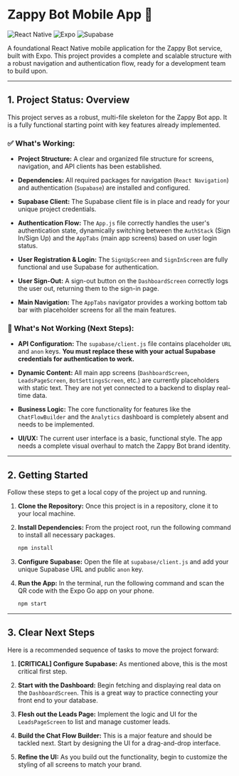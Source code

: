 # Zappy Bot Mobile App 🤖

![React Native](https://img.shields.io/badge/React_Native-20232A?style=for-the-badge&logo=react&logoColor=61DAFB)
![Expo](https://img.shields.io/badge/Expo-1B1F36?style=for-the-badge&logo=expo&logoColor=white)
![Supabase](https://img.shields.io/badge/Supabase-164736?style=for-the-badge&logo=supabase&logoColor=white)

A foundational React Native mobile application for the Zappy Bot service, built with Expo. This project provides a complete and scalable structure with a robust navigation and authentication flow, ready for a development team to build upon.

---

## 1. Project Status: Overview

This project serves as a robust, multi-file skeleton for the Zappy Bot app. It is a fully functional starting point with key features already implemented.

### ✅ What's Working:

* **Project Structure:** A clear and organized file structure for screens, navigation, and API clients has been established.

* **Dependencies:** All required packages for navigation (`React Navigation`) and authentication (`Supabase`) are installed and configured.

* **Supabase Client:** The Supabase client file is in place and ready for your unique project credentials.

* **Authentication Flow:** The `App.js` file correctly handles the user's authentication state, dynamically switching between the `AuthStack` (Sign In/Sign Up) and the `AppTabs` (main app screens) based on user login status.

* **User Registration & Login:** The `SignUpScreen` and `SignInScreen` are fully functional and use Supabase for authentication.

* **User Sign-Out:** A sign-out button on the `DashboardScreen` correctly logs the user out, returning them to the sign-in page.

* **Main Navigation:** The `AppTabs` navigator provides a working bottom tab bar with placeholder screens for all the main features.

### 🚧 What's Not Working (Next Steps):

* **API Configuration:** The `supabase/client.js` file contains placeholder `URL` and `anon` keys. **You must replace these with your actual Supabase credentials for authentication to work.**

* **Dynamic Content:** All main app screens (`DashboardScreen`, `LeadsPageScreen`, `BotSettingsScreen`, etc.) are currently placeholders with static text. They are not yet connected to a backend to display real-time data.

* **Business Logic:** The core functionality for features like the `ChatFlowBuilder` and the `Analytics` dashboard is completely absent and needs to be implemented.

* **UI/UX:** The current user interface is a basic, functional style. The app needs a complete visual overhaul to match the Zappy Bot brand identity.

---

## 2. Getting Started

Follow these steps to get a local copy of the project up and running.

1.  **Clone the Repository:** Once this project is in a repository, clone it to your local machine.

2.  **Install Dependencies:** From the project root, run the following command to install all necessary packages.

    ```bash
    npm install
    ```

3.  **Configure Supabase:** Open the file at `supabase/client.js` and add your unique Supabase URL and public `anon` key.

4.  **Run the App:** In the terminal, run the following command and scan the QR code with the Expo Go app on your phone.

    ```bash
    npm start
    ```

---

## 3. Clear Next Steps

Here is a recommended sequence of tasks to move the project forward:

1.  **[CRITICAL] Configure Supabase:** As mentioned above, this is the most critical first step.

2.  **Start with the Dashboard:** Begin fetching and displaying real data on the `DashboardScreen`. This is a great way to practice connecting your front end to your database.

3.  **Flesh out the Leads Page:** Implement the logic and UI for the `LeadsPageScreen` to list and manage customer leads.

4.  **Build the Chat Flow Builder:** This is a major feature and should be tackled next. Start by designing the UI for a drag-and-drop interface.

5.  **Refine the UI:** As you build out the functionality, begin to customize the styling of all screens to match your brand.
